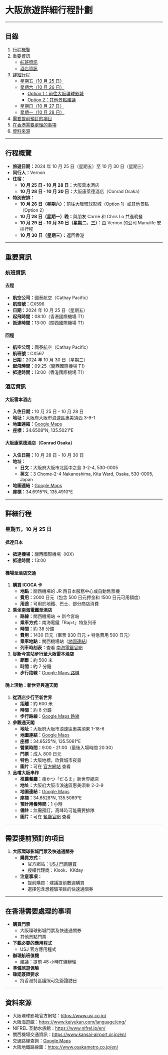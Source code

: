 <!DOCTYPE html>
<html lang="zh-HK">
<body>
<h1>大阪旅遊詳細行程計劃</h1>
<hr>
<h2 id="目錄">目錄</h2>
<ol>
<li><a href="#行程概覽">行程概覽</a></li>
<li><a href="#重要資訊">重要資訊</a>
<ul>
<li><a href="#航班資訊">航班資訊</a></li>
<li><a href="#酒店資訊">酒店資訊</a></li>
</ul>
</li>
<li><a href="#詳細行程">詳細行程</a>
<ul>
<li><a href="#星期五-10月25日">星期五（10 月 25 日）</a></li>
<li><a href="#星期六-10月26日">星期六（10 月 26 日）</a>
<ul>
<li><a href="#option1-前往大阪環球影城">Option 1：前往大阪環球影城</a></li>
<li><a href="#option2-其他景點建議">Option 2：其他景點建議</a></li>
</ul>
</li>
<li><a href="#星期日-10月27日">星期日（10 月 27 日）</a></li>
<li><a href="#星期一-10月28日">星期一（10 月 28 日）</a></li>
</ul>
</li>
<li><a href="#需要提前預訂的項目">需要提前預訂的項目</a></li>
<li><a href="#在香港需要處理的事項">在香港需要處理的事項</a></li>
<li><a href="#資料來源">資料來源</a></li>
</ol>
<hr>
<h2 id="行程概覽">行程概覽</h2>
<ul>
<li><strong>旅遊日期：</strong>2024 年 10 月 25 日（星期五）至 10 月 30 日（星期三）</li>
<li><strong>同行人：</strong>Vernon</li>
<li><strong>住宿：</strong>
<ul>
<li><strong>10 月 25 日 - 10 月 28 日：</strong>大阪雷本酒店</li>
<li><strong>10 月 28 日 - 10 月 30 日：</strong>大阪康萊德酒店（Conrad Osaka）</li>
</ul>
</li>
<li><strong>特別安排：</strong>
<ul>
<li><strong>10 月 26 日（星期六）：</strong>前往大阪環球影城（Option 1）或其他景點（Option 2）</li>
<li><strong>10 月 28 日（星期一）晚：</strong>與朋友 Carrie 和 Chris Lo 共進晚餐</li>
<li><strong>10 月 29 日 - 10 月 30 日（星期二、三）：</strong>由 Vernon 的公司 Manulife 安排行程</li>
<li><strong>10 月 30 日（星期三）：</strong>返回香港</li>
</ul>
</li>
</ul>
<hr>
<h2 id="重要資訊">重要資訊</h2>
<h3 id="航班資訊">航班資訊</h3>
<h4>去程</h4>
<ul>
<li><strong>航空公司：</strong>國泰航空（Cathay Pacific）</li>
<li><strong>航班號：</strong>CX596</li>
<li><strong>日期：</strong>2024 年 10 月 25 日（星期五）</li>
<li><strong>起飛時間：</strong>08:10（香港國際機場 T1）</li>
<li><strong>抵達時間：</strong>13:00（關西國際機場 T1）</li>
</ul>
<h4>回程</h4>
<ul>
<li><strong>航空公司：</strong>國泰航空（Cathay Pacific）</li>
<li><strong>航班號：</strong>CX567</li>
<li><strong>日期：</strong>2024 年 10 月 30 日（星期三）</li>
<li><strong>起飛時間：</strong>09:25（關西國際機場 T1）</li>
<li><strong>抵達時間：</strong>13:00（香港國際機場 T1）</li>
</ul>
<h3 id="酒店資訊">酒店資訊</h3>
<h4>大阪雷本酒店</h4>
<ul>
<li><strong>入住日期：</strong>10 月 25 日 - 10 月 28 日</li>
<li><strong>地址：</strong>大阪府大阪市浪速區惠美須西 3-9-1</li>
<li><strong>地圖連結：</strong><a href="https://www.google.com/maps/place/レイホテル大阪/@34.6508621,135.5020823,17z">Google Maps</a></li>
<li><strong>座標：</strong>34.6508°N, 135.5021°E</li>
</ul>
<h4>大阪康萊德酒店（Conrad Osaka）</h4>
<ul>
<li><strong>入住日期：</strong>10 月 28 日 - 10 月 30 日</li>
<li><strong>地址：</strong>
<ul>
<li><strong>日文：</strong>大阪府大阪市北區中之島 3-2-4, 530-0005</li>
<li><strong>英文：</strong>3 Chome-2-4 Nakanoshima, Kita Ward, Osaka, 530-0005, Japan</li>
</ul>
</li>
<li><strong>地圖連結：</strong><a href="https://www.google.com/maps/place/Conrad+Osaka/@34.6915309,135.4910331,17z">Google Maps</a></li>
<li><strong>座標：</strong>34.6915°N, 135.4910°E</li>
</ul>
<hr>
<h2 id="詳細行程">詳細行程</h2>
<h3 id="星期五-10月25日">星期五，10 月 25 日</h3>
<h4>抵達日本</h4>
<ul>
<li><strong>抵達機場：</strong>關西國際機場（KIX）</li>
<li><strong>抵達時間：</strong>13:00</li>
</ul>
<h4>機場至酒店交通</h4>
<ol>
<li><strong>購買 ICOCA 卡</strong>
<ul>
<li><strong>地點：</strong>關西機場的 JR 西日本服務中心或自動售票機</li>
<li><strong>費用：</strong>2000 日元（包含 500 日元押金和 1500 日元可用額度）</li>
<li><strong>用途：</strong>可用於地鐵、巴士、部分商店消費</li>
</ul>
</li>
<li><strong>乘坐南海電鐵至酒店</strong>
<ul>
<li><strong>路線：</strong>關西機場站 → 新今宮站</li>
<li><strong>乘車方式：</strong>南海電鐵「Rap:t」特急列車</li>
<li><strong>時間：</strong>約 38 分鐘</li>
<li><strong>費用：</strong>1430 日元（車票 930 日元 + 特急費用 500 日元）</li>
<li><strong>乘車地點：</strong>關西機場站（<a href="https://www.google.com/maps/place/Kansai+Airport+Station/@34.4341667,135.2447222,17z">地圖連結</a>）</li>
<li><strong>列車時刻表：</strong>查看 <a href="https://www.howto-osaka.com/en/railway/kix/">南海電鐵官網</a></li>
</ul>
</li>
<li><strong>從新今宮站步行至大阪雷本酒店</strong>
<ul>
<li><strong>距離：</strong>約 500 米</li>
<li><strong>時間：</strong>約 7 分鐘</li>
<li><strong>步行路線：</strong><a href="https://www.google.com/maps/dir/新今宮駅+東口/レイホテル大阪/">Google Maps 路線</a></li>
</ul>
</li>
</ol>
<h4>晚上活動：新世界與通天閣</h4>
<ol>
<li><strong>從酒店步行至新世界</strong>
<ul>
<li><strong>距離：</strong>約 600 米</li>
<li><strong>時間：</strong>約 8 分鐘</li>
<li><strong>步行路線：</strong><a href="https://www.google.com/maps/dir/レイホテル大阪/新世界/">Google Maps 路線</a></li>
</ul>
</li>
<li><strong>參觀通天閣</strong>
<ul>
<li><strong>地址：</strong>大阪府大阪市浪速區惠美須東 1-18-6</li>
<li><strong>地圖連結：</strong><a href="https://www.google.com/maps/place/Tsutenkaku+Tower/@34.6525214,135.5061054,17z">Google Maps</a></li>
<li><strong>座標：</strong>34.6525°N, 135.5061°E</li>
<li><strong>營業時間：</strong>9:00 - 21:00（最後入場時間 20:30）</li>
<li><strong>門票：</strong>成人 800 日元</li>
<li><strong>特色：</strong>大阪地標，欣賞城市夜景</li>
<li><strong>圖片：</strong>可在 <a href="https://www.tsutenkaku.co.jp/">官方網站</a> 查看</li>
</ul>
</li>
<li><strong>品嚐大阪串炸</strong>
<ul>
<li><strong>推薦餐廳：</strong>串かつ「だるま」新世界總店</li>
<li><strong>地址：</strong>大阪府大阪市浪速區惠美須東 2-3-9</li>
<li><strong>地圖連結：</strong><a href="https://www.google.com/maps/place/串かつ+だるま+新世界総本店/">Google Maps</a></li>
<li><strong>座標：</strong>34.6528°N, 135.5069°E</li>
<li><strong>預計用餐時間：</strong>1 小時</li>
<li><strong>備註：</strong>無需預訂，高峰時可能需要排隊</li>
<li><strong>圖片：</strong>可在 <a href="http://www.kushikatu-daruma.com/">餐廳官網</a> 查看</li>
</ul>
</li>
</ol>
<!-- 此處可繼續添加星期六、星期日和星期一的行程，按照上述格式排版 -->
<hr>
<h2 id="需要提前預訂的項目">需要提前預訂的項目</h2>
<ol>
<li><strong>大阪環球影城門票及快速通關券</strong>
<ul>
<li><strong>購買方式：</strong>
<ul>
<li>官方網站：<a href="https://www.usj.co.jp/web/zh-tw/tickets">USJ 門票購買</a></li>
<li>授權代理商：Klook、KKday</li>
</ul>
</li>
<li><strong>注意事項：</strong>
<ul>
<li>提前購買：建議提前數週購買</li>
<li>選擇包含想體驗項目的快速通關券</li>
</ul>
</li>
</ul>
</li>
<!-- 其他預訂項目可按照此格式添加 -->
</ol>
<hr>
<h2 id="在香港需要處理的事項">在香港需要處理的事項</h2>
<ul>
<li><strong>購買門票</strong>
<ul>
<li>大阪環球影城門票及快速通關券</li>
<li>其他景點門票</li>
</ul>
</li>
<li><strong>下載必要的應用程式</strong>
<ul>
<li>USJ 官方應用程式</li>
</ul>
</li>
<li><strong>辦理航班值機</strong>
<ul>
<li>建議：提前 48 小時在線辦理</li>
</ul>
</li>
<li><strong>準備旅遊保險</strong></li>
<li><strong>確認簽證要求</strong>
<ul>
<li>持香港特區護照可免簽證訪日</li>
</ul>
</li>
</ul>
<hr>
<h2 id="資料來源">資料來源</h2>
<ul>
<li>大阪環球影城官方網站：<a href="https://www.usj.co.jp/">https://www.usj.co.jp/</a></li>
<li>大阪海遊館：<a href="https://www.kaiyukan.com/language/eng/">https://www.kaiyukan.com/language/eng/</a></li>
<li>NIFREL 互動水族館：<a href="https://www.nifrel.jp/en/">https://www.nifrel.jp/en/</a></li>
<li>關西機場交通資訊：<a href="https://www.kansai-airport.or.jp/en/">https://www.kansai-airport.or.jp/en/</a></li>
<li>交通路線查詢：<a href="https://www.google.com/maps">Google Maps</a></li>
<li>大阪地鐵路線圖：<a href="https://www.osakametro.co.jp/en/">https://www.osakametro.co.jp/en/</a></li>
</ul>
</body>
</html>